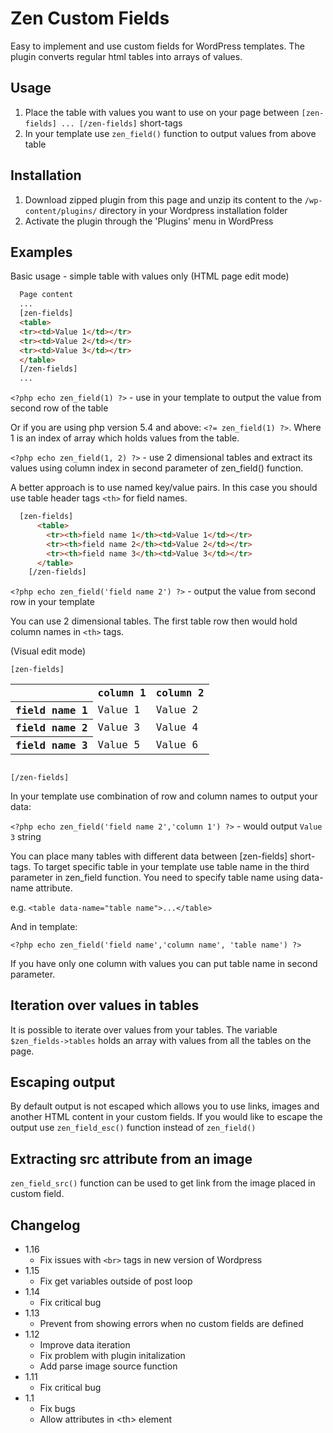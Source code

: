 # Zen Custom Fields

Easy to implement and use custom fields for WordPress templates. The plugin converts regular html tables into arrays of values.

## Usage

1. Place the table with values you want to use on your page between `[zen-fields] ... [/zen-fields]` short-tags
2. In your template use `zen_field()` function to output values from above table

## Installation

1. Download zipped plugin from this page and unzip its content to the `/wp-content/plugins/` directory in your Wordpress installation folder
2. Activate the plugin through the 'Plugins' menu in WordPress

## Examples

Basic usage - simple table with values only
  (HTML page edit mode)

  ```html
    Page content
    ...
    [zen-fields]
    <table>
    <tr><td>Value 1</td></tr>
    <tr><td>Value 2</td></tr>
    <tr><td>Value 3</td></tr>
    </table>
    [/zen-fields]
    ...
  ```

`<?php echo zen_field(1) ?>` - use in your template to output the value from second row of the table  

 Or if you are using php version 5.4 and above: `<?= zen_field(1) ?>`. Where 1 is an index of array which holds values from the table.  

`<?php echo zen_field(1, 2) ?>` - use 2 dimensional tables and extract its  values using column index in second parameter of zen_field() function.
  
A better approach is to use named key/value pairs. In this case you should use table header tags `<th>` for
 field names.

```html
  [zen-fields]
      <table>
        <tr><th>field name 1</th><td>Value 1</td></tr>
        <tr><th>field name 2</th><td>Value 2</td></tr>
        <tr><th>field name 3</th><td>Value 3</td></tr>
      </table>
    [/zen-fields]
```

`<?php echo zen_field('field name 2') ?>` - output the value from second row in your template

You can use 2 dimensional tables. The first table row then would hold column names in `<th>` tags.

(Visual edit mode)<pre><code>[zen-fields]<table>
  <tr><th></th><th>column 1</th><th>column 2</th></tr>
  <tr><th>field name 1</th><td>Value 1</td><td>Value 2</td></tr>
  <tr><th>field name 2</th><td>Value 3</td><td>Value 4</td></tr>
  <tr><th>field name 3</th><td>Value 5</td><td>Value 6</td></tr>
</table>
[/zen-fields]
</code></pre>
  
In your template use combination of row and column names to output your data:
  
`<?php echo zen_field('field name 2','column 1') ?>` - would output `Value 3` string

You can place many tables with different data between [zen-fields] short-tags. To target specific table in your template
use table name in the third parameter in zen_field function. You need to specify table name using data-name attribute.

e.g. `<table data-name="table name">...</table>`

And in template:

`<?php echo zen_field('field name','column name', 'table name') ?>`

If you have only one column with values you can put table name in second parameter.

## Iteration over values in tables

It is possible to iterate over values from your tables. The variable `$zen_fields->tables` holds an array
 with values from all the tables on the page.

## Escaping output

By default output is not escaped which allows you to use links, images and another HTML content in your custom fields.
If you would like to escape the output use `zen_field_esc()` function instead of `zen_field()`

## Extracting src attribute from an image

`zen_field_src()` function can be used to get link from the image placed in custom field.

## Changelog

- 1.16
  - Fix issues with `<br>` tags in new version of Wordpress
- 1.15
  - Fix get variables outside of post loop
- 1.14
  - Fix critical bug
- 1.13
  - Prevent from showing errors when no custom fields are defined
- 1.12
  - Improve data iteration
  - Fix problem with plugin initalization
  - Add parse image source function
- 1.11
  - Fix critical bug
- 1.1
  - Fix bugs
  - Allow attributes in &lt;th&gt; element
